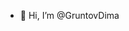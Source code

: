 - 👋 Hi, I’m @GruntovDima

<!---
GruntovDima/GruntovDima is a ✨ special ✨ repository because its `README.md` (this file) appears on your GitHub profile.
You can click the Preview link to take a look at your changes.
--->
